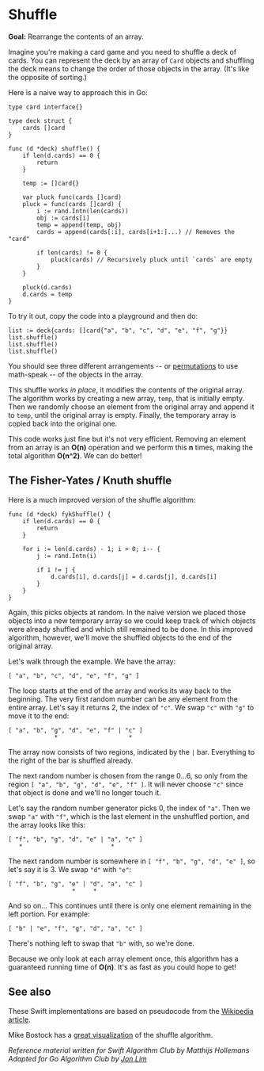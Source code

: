 # Shuffle

**Goal:** Rearrange the contents of an array.

Imagine you're making a card game and you need to shuffle a deck of cards. You can represent the deck by an array of `Card` objects and shuffling the deck means to change the order of those objects in the array. (It's like the opposite of sorting.)

Here is a naive way to approach this in Go:

```golang
type card interface{}

type deck struct {
	cards []card
}

func (d *deck) shuffle() {
	if len(d.cards) == 0 {
		return
	}

	temp := []card{}

	var pluck func(cards []card)
	pluck = func(cards []card) {
		i := rand.Intn(len(cards))
		obj := cards[i]
		temp = append(temp, obj)
		cards = append(cards[:i], cards[i+1:]...) // Removes the "card"

		if len(cards) != 0 {
			pluck(cards) // Recursively pluck until `cards` are empty
		}
	}

	pluck(d.cards)
	d.cards = temp
}
```

To try it out, copy the code into a playground and then do:

```golang
list := deck{cards: []card{"a", "b", "c", "d", "e", "f", "g"}}
list.shuffle()
list.shuffle()
list.shuffle()
```

You should see three different arrangements -- or [permutations](../Combinatorics/) to use math-speak -- of the objects in the array.

This shuffle works *in place*, it modifies the contents of the original array. The algorithm works by creating a new array, `temp`, that is initially empty. Then we randomly choose an element from the original array and append it to `temp`, until the original array is empty. Finally, the temporary array is copied back into the original one.

This code works just fine but it's not very efficient. Removing an element from an array is an **O(n)** operation and we perform this **n** times, making the total algorithm **O(n^2)**. We can do better!

## The Fisher-Yates / Knuth shuffle

Here is a much improved version of the shuffle algorithm:

```golang
func (d *deck) fykShuffle() {
	if len(d.cards) == 0 {
		return
	}

	for i := len(d.cards) - 1; i > 0; i-- {
		j := rand.Intn(i)

		if i != j {
			d.cards[i], d.cards[j] = d.cards[j], d.cards[i]
		}
	}
}
```

Again, this picks objects at random. In the naive version we placed those objects into a new temporary array so we could keep track of which objects were already shuffled and which still remained to be done. In this improved algorithm, however, we'll move the shuffled objects to the end of the original array. 

Let's walk through the example. We have the array:

	[ "a", "b", "c", "d", "e", "f", "g" ]

The loop starts at the end of the array and works its way back to the beginning. The very first random number can be any element from the entire array. Let's say it returns 2, the index of `"c"`. We swap `"c"` with `"g"` to move it to the end:

	[ "a", "b", "g", "d", "e", "f" | "c" ]
	             *                    *

The array now consists of two regions, indicated by the `|` bar. Everything to the right of the bar is shuffled already. 

The next random number is chosen from the range 0...6, so only from the region `[ "a", "b", "g", "d", "e", "f" ]`. It will never choose `"c"` since that object is done and we'll no longer touch it.

Let's say the random number generator picks 0, the index of `"a"`. Then we swap `"a"` with `"f"`, which is the last element in the unshuffled portion, and the array looks like this:

	[ "f", "b", "g", "d", "e" | "a", "c" ]
	   *                         *

The next random number is somewhere in `[ "f", "b", "g", "d", "e" ]`, so let's say it is 3. We swap `"d"` with `"e"`:

	[ "f", "b", "g", "e" | "d", "a", "c" ]
	                  *     *

And so on... This continues until there is only one element remaining in the left portion. For example:

	[ "b" | "e", "f", "g", "d", "a", "c" ]

There's nothing left to swap that `"b"` with, so we're done.

Because we only look at each array element once, this algorithm has a guaranteed running time of **O(n)**. It's as fast as you could hope to get!

## See also

These Swift implementations are based on pseudocode from the [Wikipedia article](https://en.wikipedia.org/wiki/Fisher–Yates_shuffle).

Mike Bostock has a [great visualization](http://bost.ocks.org/mike/shuffle/) of the shuffle algorithm.

*Reference material written for Swift Algorithm Club by Matthijs Hollemans*
*Adapted for Go Algorithm Club by [Jon Lim](https://github.com/JonLim)*